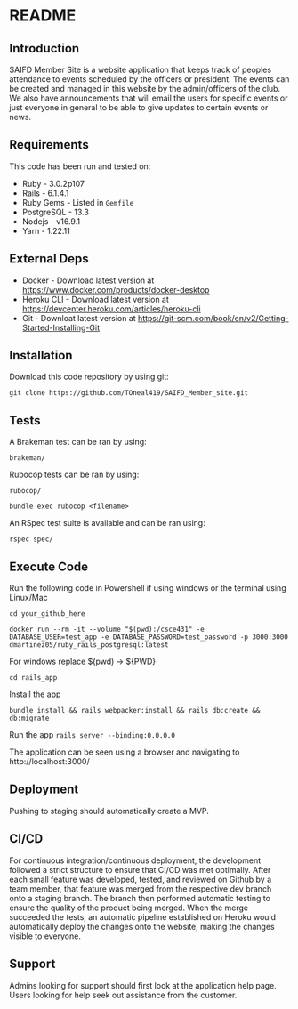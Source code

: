 # README

## Introduction ##

SAIFD Member Site is a website application that keeps track of peoples attendance to events scheduled by the officers or president. The events can be created and managed in this website by the admin/officers of the club. We also have announcements that will email the users for specific events or just everyone in general to be able to give updates to certain events or news.


## Requirements ##

This code has been run and tested on:

* Ruby - 3.0.2p107
* Rails - 6.1.4.1
* Ruby Gems - Listed in `Gemfile`
* PostgreSQL - 13.3 
* Nodejs - v16.9.1
* Yarn - 1.22.11


## External Deps  ##

* Docker - Download latest version at https://www.docker.com/products/docker-desktop
* Heroku CLI - Download latest version at https://devcenter.heroku.com/articles/heroku-cli
* Git - Downloat latest version at https://git-scm.com/book/en/v2/Getting-Started-Installing-Git

## Installation ##

Download this code repository by using git:

 `git clone https://github.com/TOneal419/SAIFD_Member_site.git`


## Tests ##

A Brakeman test can be ran by using:

  `brakeman/`

Rubocop tests can be ran by using:

  `rubocop/`

  `bundle exec rubocop <filename>` 
  

An RSpec test suite is available and can be ran using:

  `rspec spec/`

## Execute Code ##

Run the following code in Powershell if using windows or the terminal using Linux/Mac

  `cd your_github_here`

  `docker run --rm -it --volume "$(pwd):/csce431" -e DATABASE_USER=test_app -e DATABASE_PASSWORD=test_password -p 3000:3000 dmartinez05/ruby_rails_postgresql:latest`
  
  For windows replace $(pwd) -> ${PWD}


  `cd rails_app`

Install the app

  `bundle install && rails webpacker:install && rails db:create && db:migrate`

Run the app
  `rails server --binding:0.0.0.0`

The application can be seen using a browser and navigating to http://localhost:3000/

## Deployment ##

Pushing to staging should automatically create a MVP.


## CI/CD ##

For continuous integration/continuous deployment, the development followed a strict structure to ensure that CI/CD was met optimally. After each small feature was developed, tested, and reviewed on Github by a team member, that feature was merged from the respective dev branch onto a staging branch. The branch then performed automatic testing to ensure the quality of the product being merged. When the merge succeeded the tests, an automatic pipeline established on Heroku would automatically deploy the changes onto the website, making the changes visible to everyone.

## Support ##

Admins looking for support should first look at the application help page.
Users looking for help seek out assistance from the customer.
